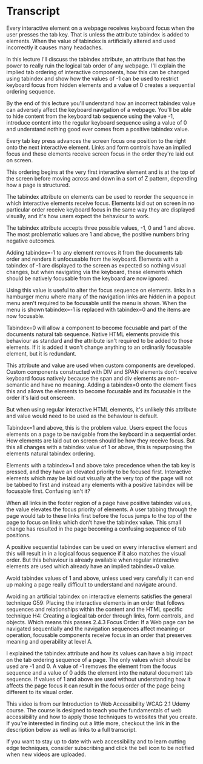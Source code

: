 # Transcript #

Every interactive element on a webpage receives keyboard focus when the user presses the tab key. That is unless the attribute tabindex is added to elements. When the value of tabindex is artificially altered and used incorrectly it causes many headaches.

In this lecture I'll discuss the tabindex attribute, an attribute that has the power to really ruin the logical tab order of any webpage. I'll explain the implied tab ordering of interactive components, how this can be changed using tabindex and show how the values of -1 can be used to restrict keyboard focus from hidden elements and a value of 0 creates a sequential ordering sequence.

By the end of this lecture you'll understand how an incorrect tabindex value can adversely affect the keyboard navigation of a webpage. You'll be able to hide content from the keyboard tab sequence using the value -1, introduce content into the regular keyboard sequence using a value of 0 and understand nothing good ever comes from a positive tabindex value.

Every tab key press advances the screen focus one position to the right onto the next interactive element. Links and form controls have an implied focus and these elements receive screen focus in the order they're laid out on screen. 

This ordering begins at the very first interactive element and is at the top of the screen before moving across and down in a sort of Z pattern, depending how a page is structured.

The tabindex attribute on elements can be used to reorder the sequence in which interactive elements receive focus. Elements laid out on screen in no particular order receive keyboard focus in the same way they are displayed visually, and it's how users expect the behaviour to work.

The tabindex attribute accepts three possible values, -1, 0 and 1 and above. The most problematic values are 1 and above, the positive numbers bring negative outcomes.

Adding tabindex=-1 to any element removes it from the documents tab order and renders it unfocusable from the keyboard. Elements with a tabindex of -1 are displayed to the screen as expected so nothing visual changes, but when navigating via the keyboard, these elements which should be natively focusable from the keyboard are now ignored.

Using this value is useful to alter the focus sequence on elements. links in a hamburger menu where many of the navigation links are hidden in a popout menu aren't required to be focusable until the menu is shown. When the menu is shown tabindex=-1 is replaced with tabindex=0 and the items are now focusable.

Tabindex=0 will allow a component to become focusable and part of the documents natural tab sequence. Native HTML elements provide this behaviour as standard and the attribute isn't required to be added to those elements. If it is added it won't change anything to an ordinarily focusable element, but it is redundant.

This attribute and value are used when custom components are developed. Custom components constructed with DIV and SPAN elements don’t receive keyboard focus natively because the span and div elements are non-semantic and have no meaning. Adding a tabindex=0 onto the element fixes this and allows the elements to become focusable and its focusable in the order it's laid out onscreen. 

But when using regular interactive HTML elements, it's unlikely this attribute and value would need to be used as the behaviour is default.

Tabindex=1 and above, this is the problem value. Users expect the focus elements on a page to be navigable from the keyboard in a sequential order. How elements are laid out on screen should be how they receive focus. But this all changes with a tabindex value of 1 or above, this is repurposing the elements natural tabindex ordering. 

Elements with a tabindex=1 and above take precedence when the tab key is pressed, and they have an elevated priority to be focused first. Interactive elements which may be laid out visually at the very top of the page will not be tabbed to first and instead any elements with a positive tabindex will be focusable first. Confusing isn't it? 

When all links in the footer region of a page have positive tabindex values, the value elevates the focus priority of elements. 
A user tabbing through the page would tab to these links first before the focus jumps to the top of the page to focus on links which don’t have the tabindex value. This small change has resulted in the page becoming a confusing sequence of tab positions.

A positive sequential tabindex can be used on every interactive element and this will result in in a logical focus sequence if it also matches the visual order. But this behaviour is already available when regular interactive elements are used which already have an implied tabindex=0 value.

Avoid tabindex values of 1 and above, unless used very carefully it can end up making a page really difficult to understand and navigate around.

Avoiding an artificial tabindex on interactive elements satisfies the general technique G59: Placing the interactive elements in an order that follows sequences and relationships within the content and the HTML specific technique H4: Creating a logical tab order through links, form controls, and objects. Which means this passes 2.4.3 Focus Order: If a Web page can be navigated sequentially and the navigation sequences affect meaning or operation, focusable components receive focus in an order that preserves meaning and operability at level A.

I explained the tabindex attribute and how its values can have a big impact on the tab ordering sequence of a page. The only values which should be used are -1 and 0. A value of -1 removes the element from the focus sequence and a value of 0 adds the element into the natural document tab sequence. If values of 1 and above are used without understanding how it affects the page focus it can result in the focus order of the page being different to its visual order.

This video is from our Introduction to Web Accessibility WCAG 2.1 Udemy course. The course is designed to teach you the fundamentals of web accessibility and how to apply those techniques to websites that you create. If you're interested in finding out a little more, checkout the link in the description below as well as links to a full transcript.

If you want to stay up to date with web accessibility and to learn cutting edge techniques, consider subscribing and click the bell icon to be notified when new videos are uploaded.
